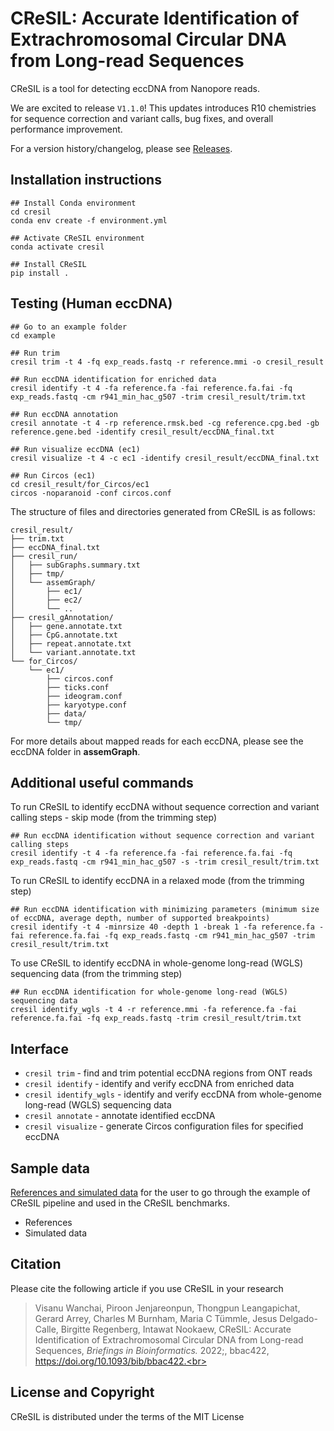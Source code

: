 # CReSIL: Accurate Identification of Extrachromosomal Circular DNA from Long-read Sequences

CReSIL is a tool for detecting eccDNA from Nanopore reads.

We are excited to release `V1.1.0`! This updates introduces R10 chemistries for sequence correction and variant calls, bug fixes, and overall performance improvement.

For a version history/changelog, please see [Releases](https://github.com/visanuwan/cresil/releases).



## Installation instructions
```
## Install Conda environment
cd cresil
conda env create -f environment.yml

## Activate CReSIL environment
conda activate cresil

## Install CReSIL
pip install .
```

## Testing (Human eccDNA)
```
## Go to an example folder
cd example

## Run trim 
cresil trim -t 4 -fq exp_reads.fastq -r reference.mmi -o cresil_result

## Run eccDNA identification for enriched data
cresil identify -t 4 -fa reference.fa -fai reference.fa.fai -fq exp_reads.fastq -cm r941_min_hac_g507 -trim cresil_result/trim.txt

## Run eccDNA annotation
cresil annotate -t 4 -rp reference.rmsk.bed -cg reference.cpg.bed -gb reference.gene.bed -identify cresil_result/eccDNA_final.txt

## Run visualize eccDNA (ec1)
cresil visualize -t 4 -c ec1 -identify cresil_result/eccDNA_final.txt

## Run Circos (ec1)
cd cresil_result/for_Circos/ec1
circos -noparanoid -conf circos.conf
```

The structure of files and directories generated from CReSIL is as follows:

```
cresil_result/
├── trim.txt
├── eccDNA_final.txt
├── cresil_run/
│   ├── subGraphs.summary.txt
│   ├── tmp/
│   └── assemGraph/
│       ├── ec1/
│       ├── ec2/
│       └── ..
├── cresil_gAnnotation/
│   ├── gene.annotate.txt
│   ├── CpG.annotate.txt
│   ├── repeat.annotate.txt
│   └── variant.annotate.txt
└── for_Circos/
    └── ec1/
        ├── circos.conf
        ├── ticks.conf
        ├── ideogram.conf
        ├── karyotype.conf
        ├── data/
        └── tmp/
```
For more details about mapped reads for each eccDNA, please see the eccDNA folder in **assemGraph**.

## Additional useful commands

To run CReSIL to identify eccDNA without sequence correction and variant calling steps - skip mode (from the trimming step)

```
## Run eccDNA identification without sequence correction and variant calling steps
cresil identify -t 4 -fa reference.fa -fai reference.fa.fai -fq exp_reads.fastq -cm r941_min_hac_g507 -s -trim cresil_result/trim.txt
```

To run CReSIL to identify eccDNA in a relaxed mode (from the trimming step)

```
## Run eccDNA identification with minimizing parameters (minimum size of eccDNA, average depth, number of supported breakpoints)
cresil identify -t 4 -minrsize 40 -depth 1 -break 1 -fa reference.fa -fai reference.fa.fai -fq exp_reads.fastq -cm r941_min_hac_g507 -trim cresil_result/trim.txt
```

To use CReSIL to identify eccDNA in whole-genome long-read (WGLS) sequencing data (from the trimming step)

```
## Run eccDNA identification for whole-genome long-read (WGLS) sequencing data
cresil identify_wgls -t 4 -r reference.mmi -fa reference.fa -fai reference.fa.fai -fq exp_reads.fastq -trim cresil_result/trim.txt
```

## Interface
 - `cresil trim` - find and trim potential eccDNA regions from ONT reads
 - `cresil identify` - identify and verify eccDNA from enriched data
 - `cresil identify_wgls` - identify and verify eccDNA from whole-genome long-read (WGLS) sequencing data
 - `cresil annotate` - annotate identified eccDNA
 - `cresil visualize` - generate Circos configuration files for specified eccDNA

## Sample data
[References and simulated data](https://app.box.com/s/5leixacmp1xx8qs7qtcuyz93lgqpzgkn) for the user to go through the example of CReSIL pipeline and used in the CReSIL benchmarks.
- References
- Simulated data

## Citation
Please cite the following article if you use CReSIL in your research
> Visanu Wanchai, Piroon Jenjareonpun, Thongpun Leangapichat, Gerard Arrey, Charles M Burnham, Maria C Tümmle, Jesus Delgado-Calle, Birgitte Regenberg, Intawat Nookaew, CReSIL: Accurate Identification of Extrachromosomal Circular DNA from Long-read Sequences, *Briefings in Bioinformatics.* 2022;, bbac422, https://doi.org/10.1093/bib/bbac422.<br>

## License and Copyright

CReSIL is distributed under the terms of the MIT License
